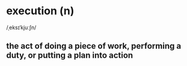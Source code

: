 # execution (n)

/ˌeksɪˈkjuːʃn/

## the act of doing a piece of work, performing a duty, or putting a plan into action